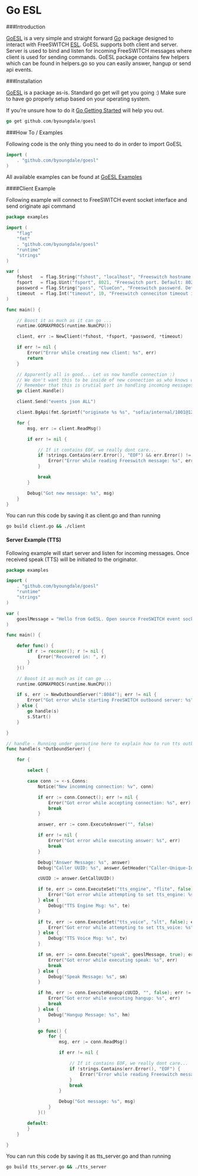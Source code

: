 Go ESL
====

###Introduction

[GoESL](https://github.com/byoungdale/goesl) is a very simple and straight forward [Go](http://golang.org/) package designed to interact with FreeSWITCH [ESL](https://freeswitch.org/confluence/display/FREESWITCH/Event+Socket+Library). GoESL supports both client and server. Server is used to bind and listen for incoming FreeSWITCH messages where client is used for sending commands. GoESL package contains few helpers which can be found in helpers.go so you can easily answer, hangup or send api events.


###Installation

[GoESL](https://github.com/byoungdale/goesl) is a package as-is. Standard go get will get you going :) Make sure to have go properly setup based on your operating system.

If you're unsure how to do it [Go Getting Started](http://golang.org/doc/install) will help you out.

```go
go get github.com/byoungdale/goesl
```


###How To / Examples

Following code is the only thing you need to do in order to import GoESL 

```go
import (
	. "github.com/byoungdale/goesl"
)
```

All available examples can be found at [GoESL Examples](https://github.com/byoungdale/goesl/tree/master/examples)


####Client Example

Following example will connect to FreeSWITCH event socket interface and send originate api command

```go
package examples

import (
	"flag"
	"fmt"
	. "github.com/byoungdale/goesl"
	"runtime"
	"strings"
)

var (
	fshost   = flag.String("fshost", "localhost", "Freeswitch hostname. Default: localhost")
	fsport   = flag.Uint("fsport", 8021, "Freeswitch port. Default: 8021")
	password = flag.String("pass", "ClueCon", "Freeswitch password. Default: ClueCon")
	timeout  = flag.Int("timeout", 10, "Freeswitch conneciton timeout in seconds. Default: 10")
)

func main() {

	// Boost it as much as it can go ...
	runtime.GOMAXPROCS(runtime.NumCPU())

	client, err := NewClient(*fshost, *fsport, *password, *timeout)

	if err != nil {
		Error("Error while creating new client: %s", err)
		return
	}

	// Apparently all is good... Let us now handle connection :)
	// We don't want this to be inside of new connection as who knows where it my lead us.
	// Remember that this is crutial part in handling incoming messages. This is a must!
	go client.Handle()

	client.Send("events json ALL")

	client.BgApi(fmt.Sprintf("originate %s %s", "sofia/internal/1001@127.0.0.1", "&socket(192.168.1.2:8084 async full)"))

	for {
		msg, err := client.ReadMsg()

		if err != nil {

			// If it contains EOF, we really dont care...
			if !strings.Contains(err.Error(), "EOF") && err.Error() != "unexpected end of JSON input" {
				Error("Error while reading Freeswitch message: %s", err)
			}

			break
		}

		Debug("Got new message: %s", msg)
	}
}

```

You can run this code by saving it as client.go and than running

```bash
go build client.go && ./client
```

#### Server Example (TTS)

Following example will start server and listen for incoming messages. Once received speak (TTS) will be initiated to the originator.

```go
package examples

import (
	. "github.com/byoungdale/goesl"
	"runtime"
	"strings"
)

var (
	goeslMessage = "Hello from GoESL. Open source FreeSWITCH event socket wrapper written in Go!"
)

func main() {

	defer func() {
		if r := recover(); r != nil {
			Error("Recovered in: ", r)
		}
	}()

	// Boost it as much as it can go ...
	runtime.GOMAXPROCS(runtime.NumCPU())

	if s, err := NewOutboundServer(":8084"); err != nil {
		Error("Got error while starting FreeSWITCH outbound server: %s", err)
	} else {
		go handle(s)
		s.Start()
	}

}

// handle - Running under goroutine here to explain how to run tts outbound server
func handle(s *OutboundServer) {

	for {

		select {

		case conn := <-s.Conns:
			Notice("New incomming connection: %v", conn)

			if err := conn.Connect(); err != nil {
				Error("Got error while accepting connection: %s", err)
				break
			}

			answer, err := conn.ExecuteAnswer("", false)

			if err != nil {
				Error("Got error while executing answer: %s", err)
				break
			}

			Debug("Answer Message: %s", answer)
			Debug("Caller UUID: %s", answer.GetHeader("Caller-Unique-Id"))

			cUUID := answer.GetCallUUID()

			if te, err := conn.ExecuteSet("tts_engine", "flite", false); err != nil {
				Error("Got error while attempting to set tts_engine: %s", err)
			} else {
				Debug("TTS Engine Msg: %s", te)
			}

			if tv, err := conn.ExecuteSet("tts_voice", "slt", false); err != nil {
				Error("Got error while attempting to set tts_voice: %s", err)
			} else {
				Debug("TTS Voice Msg: %s", tv)
			}

			if sm, err := conn.Execute("speak", goeslMessage, true); err != nil {
				Error("Got error while executing speak: %s", err)
				break
			} else {
				Debug("Speak Message: %s", sm)
			}

			if hm, err := conn.ExecuteHangup(cUUID, "", false); err != nil {
				Error("Got error while executing hangup: %s", err)
				break
			} else {
				Debug("Hangup Message: %s", hm)
			}

			go func() {
				for {
					msg, err := conn.ReadMsg()

					if err != nil {

						// If it contains EOF, we really dont care...
						if !strings.Contains(err.Error(), "EOF") {
							Error("Error while reading Freeswitch message: %s", err)
						}
						break
					}

					Debug("Got message: %s", msg)
				}
			}()

		default:
		}
	}

}
```

You can run this code by saving it as tts_server.go and than running

```bash
go build tts_server.go && ./tts_server
```










